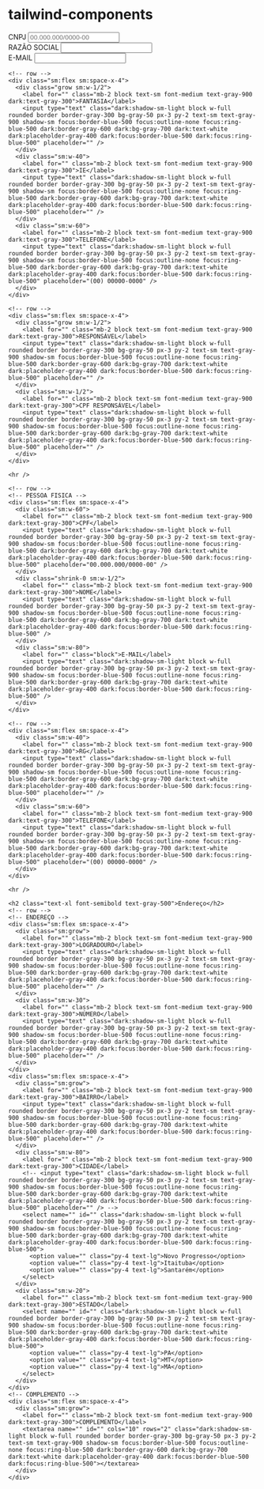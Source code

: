 # tailwind-components
<body class="bg-gray-100">
  <form action="" class="my-20 mx-auto max-w-4xl space-y-6 px-4 md:max-w-6xl">
    <!-- row -->
    <!-- PESSOA JURÍDICA -->
    <div class="sm:flex sm:space-x-4">
      <div class="sm:w-60">
        <label for="" class="mb-2 block text-sm font-medium text-gray-900 dark:text-gray-300">CNPJ</label>
        <input type="text" class="dark:shadow-sm-light block w-full rounded border border-gray-300 bg-gray-50 px-3 py-2 text-sm text-gray-900 shadow-sm focus:border-blue-500 focus:outline-none focus:ring-blue-500 dark:border-gray-600 dark:bg-gray-700 dark:text-white dark:placeholder-gray-400 dark:focus:border-blue-500 dark:focus:ring-blue-500" placeholder="00.000.000/0000-00" />
      </div>
      <div class="shrink-0 sm:w-1/2">
        <label for="" class="mb-2 block text-sm font-medium text-gray-900 dark:text-gray-300">RAZÃO SOCIAL</label>
        <input type="text" class="dark:shadow-sm-light block w-full rounded border border-gray-300 bg-gray-50 px-3 py-2 text-sm text-gray-900 shadow-sm focus:border-blue-500 focus:outline-none focus:ring-blue-500 dark:border-gray-600 dark:bg-gray-700 dark:text-white dark:placeholder-gray-400 dark:focus:border-blue-500 dark:focus:ring-blue-500" />
      </div>
      <div class="sm:w-80">
        <label for="" class="block">E-MAIL</label>
        <input type="text" class="dark:shadow-sm-light block w-full rounded border border-gray-300 bg-gray-50 px-3 py-2 text-sm text-gray-900 shadow-sm focus:border-blue-500 focus:outline-none focus:ring-blue-500 dark:border-gray-600 dark:bg-gray-700 dark:text-white dark:placeholder-gray-400 dark:focus:border-blue-500 dark:focus:ring-blue-500" />
      </div>
    </div>

    <!-- row -->
    <div class="sm:flex sm:space-x-4">
      <div class="grow sm:w-1/2">
        <label for="" class="mb-2 block text-sm font-medium text-gray-900 dark:text-gray-300">FANTASIA</label>
        <input type="text" class="dark:shadow-sm-light block w-full rounded border border-gray-300 bg-gray-50 px-3 py-2 text-sm text-gray-900 shadow-sm focus:border-blue-500 focus:outline-none focus:ring-blue-500 dark:border-gray-600 dark:bg-gray-700 dark:text-white dark:placeholder-gray-400 dark:focus:border-blue-500 dark:focus:ring-blue-500" placeholder="" />
      </div>
      <div class="sm:w-40">
        <label for="" class="mb-2 block text-sm font-medium text-gray-900 dark:text-gray-300">IE</label>
        <input type="text" class="dark:shadow-sm-light block w-full rounded border border-gray-300 bg-gray-50 px-3 py-2 text-sm text-gray-900 shadow-sm focus:border-blue-500 focus:outline-none focus:ring-blue-500 dark:border-gray-600 dark:bg-gray-700 dark:text-white dark:placeholder-gray-400 dark:focus:border-blue-500 dark:focus:ring-blue-500" placeholder="" />
      </div>
      <div class="sm:w-60">
        <label for="" class="mb-2 block text-sm font-medium text-gray-900 dark:text-gray-300">TELEFONE</label>
        <input type="text" class="dark:shadow-sm-light block w-full rounded border border-gray-300 bg-gray-50 px-3 py-2 text-sm text-gray-900 shadow-sm focus:border-blue-500 focus:outline-none focus:ring-blue-500 dark:border-gray-600 dark:bg-gray-700 dark:text-white dark:placeholder-gray-400 dark:focus:border-blue-500 dark:focus:ring-blue-500" placeholder="(00) 00000-0000" />
      </div>
    </div>

    <!-- row -->
    <div class="sm:flex sm:space-x-4">
      <div class="grow sm:w-1/2">
        <label for="" class="mb-2 block text-sm font-medium text-gray-900 dark:text-gray-300">RESPONSÁVEL</label>
        <input type="text" class="dark:shadow-sm-light block w-full rounded border border-gray-300 bg-gray-50 px-3 py-2 text-sm text-gray-900 shadow-sm focus:border-blue-500 focus:outline-none focus:ring-blue-500 dark:border-gray-600 dark:bg-gray-700 dark:text-white dark:placeholder-gray-400 dark:focus:border-blue-500 dark:focus:ring-blue-500" placeholder="" />
      </div>
      <div class="sm:w-1/2">
        <label for="" class="mb-2 block text-sm font-medium text-gray-900 dark:text-gray-300">CPF RESPONSÁVEL</label>
        <input type="text" class="dark:shadow-sm-light block w-full rounded border border-gray-300 bg-gray-50 px-3 py-2 text-sm text-gray-900 shadow-sm focus:border-blue-500 focus:outline-none focus:ring-blue-500 dark:border-gray-600 dark:bg-gray-700 dark:text-white dark:placeholder-gray-400 dark:focus:border-blue-500 dark:focus:ring-blue-500" placeholder="" />
      </div>
    </div>

    <hr />

    <!-- row -->
    <!-- PESSOA FISICA -->
    <div class="sm:flex sm:space-x-4">
      <div class="sm:w-60">
        <label for="" class="mb-2 block text-sm font-medium text-gray-900 dark:text-gray-300">CPF</label>
        <input type="text" class="dark:shadow-sm-light block w-full rounded border border-gray-300 bg-gray-50 px-3 py-2 text-sm text-gray-900 shadow-sm focus:border-blue-500 focus:outline-none focus:ring-blue-500 dark:border-gray-600 dark:bg-gray-700 dark:text-white dark:placeholder-gray-400 dark:focus:border-blue-500 dark:focus:ring-blue-500" placeholder="00.000.000/0000-00" />
      </div>
      <div class="shrink-0 sm:w-1/2">
        <label for="" class="mb-2 block text-sm font-medium text-gray-900 dark:text-gray-300">NOME</label>
        <input type="text" class="dark:shadow-sm-light block w-full rounded border border-gray-300 bg-gray-50 px-3 py-2 text-sm text-gray-900 shadow-sm focus:border-blue-500 focus:outline-none focus:ring-blue-500 dark:border-gray-600 dark:bg-gray-700 dark:text-white dark:placeholder-gray-400 dark:focus:border-blue-500 dark:focus:ring-blue-500" />
      </div>
      <div class="sm:w-80">
        <label for="" class="block">E-MAIL</label>
        <input type="text" class="dark:shadow-sm-light block w-full rounded border border-gray-300 bg-gray-50 px-3 py-2 text-sm text-gray-900 shadow-sm focus:border-blue-500 focus:outline-none focus:ring-blue-500 dark:border-gray-600 dark:bg-gray-700 dark:text-white dark:placeholder-gray-400 dark:focus:border-blue-500 dark:focus:ring-blue-500" />
      </div>
    </div>

    <!-- row -->
    <div class="sm:flex sm:space-x-4">
      <div class="sm:w-40">
        <label for="" class="mb-2 block text-sm font-medium text-gray-900 dark:text-gray-300">RG</label>
        <input type="text" class="dark:shadow-sm-light block w-full rounded border border-gray-300 bg-gray-50 px-3 py-2 text-sm text-gray-900 shadow-sm focus:border-blue-500 focus:outline-none focus:ring-blue-500 dark:border-gray-600 dark:bg-gray-700 dark:text-white dark:placeholder-gray-400 dark:focus:border-blue-500 dark:focus:ring-blue-500" placeholder="" />
      </div>
      <div class="sm:w-60">
        <label for="" class="mb-2 block text-sm font-medium text-gray-900 dark:text-gray-300">TELEFONE</label>
        <input type="text" class="dark:shadow-sm-light block w-full rounded border border-gray-300 bg-gray-50 px-3 py-2 text-sm text-gray-900 shadow-sm focus:border-blue-500 focus:outline-none focus:ring-blue-500 dark:border-gray-600 dark:bg-gray-700 dark:text-white dark:placeholder-gray-400 dark:focus:border-blue-500 dark:focus:ring-blue-500" placeholder="(00) 00000-0000" />
      </div>
    </div>

    <hr />

    <h2 class="text-xl font-semibold text-gray-500">Endereço</h2>
    <!-- row -->
    <!-- ENDEREÇO -->
    <div class="sm:flex sm:space-x-4">
      <div class="sm:grow">
        <label for="" class="mb-2 block text-sm font-medium text-gray-900 dark:text-gray-300">LOGRADOURO</label>
        <input type="text" class="dark:shadow-sm-light block w-full rounded border border-gray-300 bg-gray-50 px-3 py-2 text-sm text-gray-900 shadow-sm focus:border-blue-500 focus:outline-none focus:ring-blue-500 dark:border-gray-600 dark:bg-gray-700 dark:text-white dark:placeholder-gray-400 dark:focus:border-blue-500 dark:focus:ring-blue-500" placeholder="" />
      </div>
      <div class="sm:w-30">
        <label for="" class="mb-2 block text-sm font-medium text-gray-900 dark:text-gray-300">NÚMERO</label>
        <input type="text" class="dark:shadow-sm-light block w-full rounded border border-gray-300 bg-gray-50 px-3 py-2 text-sm text-gray-900 shadow-sm focus:border-blue-500 focus:outline-none focus:ring-blue-500 dark:border-gray-600 dark:bg-gray-700 dark:text-white dark:placeholder-gray-400 dark:focus:border-blue-500 dark:focus:ring-blue-500" placeholder="" />
      </div>
    </div>
    <div class="sm:flex sm:space-x-4">
      <div class="sm:grow">
        <label for="" class="mb-2 block text-sm font-medium text-gray-900 dark:text-gray-300">BAIRRO</label>
        <input type="text" class="dark:shadow-sm-light block w-full rounded border border-gray-300 bg-gray-50 px-3 py-2 text-sm text-gray-900 shadow-sm focus:border-blue-500 focus:outline-none focus:ring-blue-500 dark:border-gray-600 dark:bg-gray-700 dark:text-white dark:placeholder-gray-400 dark:focus:border-blue-500 dark:focus:ring-blue-500" placeholder="" />
      </div>
      <div class="sm:w-80">
        <label for="" class="mb-2 block text-sm font-medium text-gray-900 dark:text-gray-300">CIDADE</label>
        <!-- <input type="text" class="dark:shadow-sm-light block w-full rounded border border-gray-300 bg-gray-50 px-3 py-2 text-sm text-gray-900 shadow-sm focus:border-blue-500 focus:outline-none focus:ring-blue-500 dark:border-gray-600 dark:bg-gray-700 dark:text-white dark:placeholder-gray-400 dark:focus:border-blue-500 dark:focus:ring-blue-500" placeholder="" /> -->
        <select name="" id="" class="dark:shadow-sm-light block w-full rounded border border-gray-300 bg-gray-50 px-3 py-2 text-sm text-gray-900 shadow-sm focus:border-blue-500 focus:outline-none focus:ring-blue-500 dark:border-gray-600 dark:bg-gray-700 dark:text-white dark:placeholder-gray-400 dark:focus:border-blue-500 dark:focus:ring-blue-500">
          <option value="" class="py-4 text-lg">Novo Progresso</option>
          <option value="" class="py-4 text-lg">Itaituba</option>
          <option value="" class="py-4 text-lg">Santarém</option>
        </select>
      </div>
      <div class="sm:w-20">
        <label for="" class="mb-2 block text-sm font-medium text-gray-900 dark:text-gray-300">ESTADO</label>
        <select name="" id="" class="dark:shadow-sm-light block w-full rounded border border-gray-300 bg-gray-50 px-3 py-2 text-sm text-gray-900 shadow-sm focus:border-blue-500 focus:outline-none focus:ring-blue-500 dark:border-gray-600 dark:bg-gray-700 dark:text-white dark:placeholder-gray-400 dark:focus:border-blue-500 dark:focus:ring-blue-500">
          <option value="" class="py-4 text-lg">PA</option>
          <option value="" class="py-4 text-lg">MT</option>
          <option value="" class="py-4 text-lg">MA</option>
        </select>
      </div>
    </div>
    <!-- COMPLEMENTO -->
    <div class="sm:flex sm:space-x-4">
      <div class="sm:grow">
        <label for="" class="mb-2 block text-sm font-medium text-gray-900 dark:text-gray-300">COMPLEMENTO</label>
        <textarea name="" id="" cols="10" rows="2" class="dark:shadow-sm-light block w-full rounded border border-gray-300 bg-gray-50 px-3 py-2 text-sm text-gray-900 shadow-sm focus:border-blue-500 focus:outline-none focus:ring-blue-500 dark:border-gray-600 dark:bg-gray-700 dark:text-white dark:placeholder-gray-400 dark:focus:border-blue-500 dark:focus:ring-blue-500"></textarea>
      </div>
    </div>
  </form>
</body>
